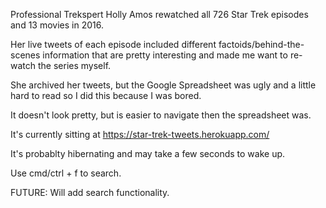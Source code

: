 Professional Trekspert Holly Amos rewatched all 726 Star Trek episodes and 13 movies in 2016.

Her live tweets of each episode included different factoids/behind-the-scenes information that are pretty interesting and made me want to re-watch the series myself.

She archived her tweets, but the Google Spreadsheet was ugly and a little hard to read so I did this because I was bored.

It doesn't look pretty, but is easier to navigate then the spreadsheet was.

It's currently sitting at https://star-trek-tweets.herokuapp.com/

It's probablty hibernating and may take a few seconds to wake up.

Use cmd/ctrl + f to search.

FUTURE: Will add search functionality.
